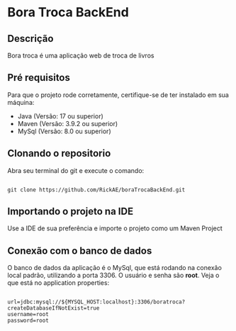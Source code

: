 # Bora Troca BackEnd
## Descrição
Bora troca é uma aplicação web de troca de livros

## Pré requisitos
Para que o projeto rode corretamente, certifique-se de ter instalado em sua máquina: 

- Java (Versão: 17 ou superior)
- Maven (Versão: 3.9.2 ou superior) 
- MySql (Versão: 8.0 ou superior)

## Clonando o repositorio

Abra seu terminal do git e execute o comando:

```

git clone https://github.com/RickAE/boraTrocaBackEnd.git

```

## Importando o projeto na IDE

Use a IDE de sua preferência e importe o projeto como um Maven Project


## Conexão com o banco de dados

O banco de dados da aplicação é o MySql, que está rodando na conexão local padrão, utilizando a porta 3306. O usuário e senha são **root**.
Veja o que está no application properties:

```

url=jdbc:mysql://${MYSQL_HOST:localhost}:3306/boratroca?createDatabaseIfNotExist=true
username=root
password=root

```

